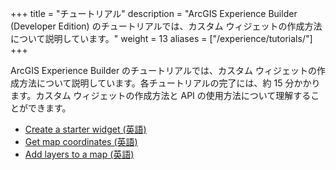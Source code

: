 +++
title = "チュートリアル"
description = "ArcGIS Experience Builder (Developer Edition) のチュートリアルでは、カスタム ウィジェットの作成方法について説明しています。"
weight = 13
aliases = ["/experience/tutorials/"]
+++

ArcGIS Experience Builder のチュートリアルでは、カスタム ウィジェットの作成方法について説明しています。各チュートリアルの完了には、約 15 分かかります。カスタム ウィジェットの作成方法と API の使用方法について理解することができます。

- [Create a starter widget (英語)](https://developers.arcgis.com/labs/experiencebuilder/create-a-starter-widget/)
- [Get map coordinates (英語)](https://developers.arcgis.com/labs/experiencebuilder/get-map-coordinates/)
- [Add layers to a map (英語)](https://developers.arcgis.com/labs/experiencebuilder/add-layers-to-a-map/)
